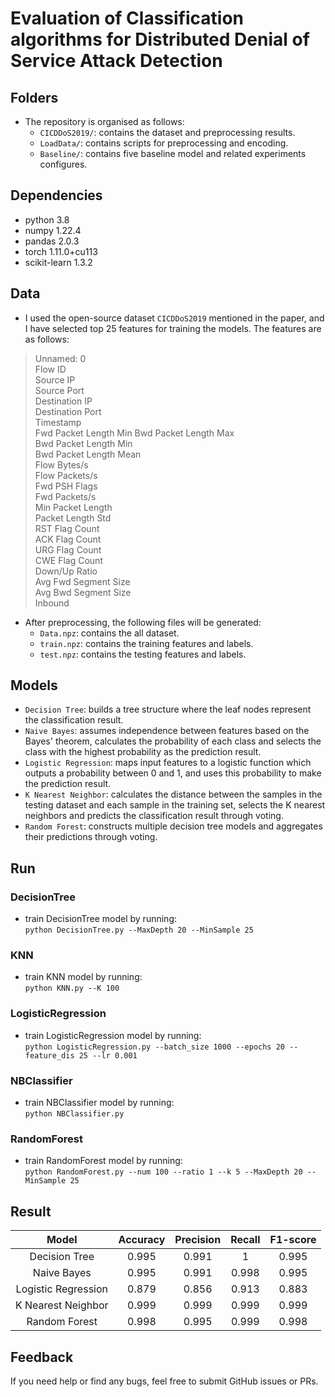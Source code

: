 # Evaluation of Classification algorithms for Distributed Denial of Service Attack Detection

## Folders

- The repository is organised as follows:  
    - `CICDDoS2019/`: contains the dataset and preprocessing results.
    - `LoadData/`: contains scripts for preprocessing and encoding.
    - `Baseline/`: contains five baseline model and related experiments configures.

## Dependencies

- python 3.8
- numpy 1.22.4
- pandas 2.0.3
- torch 1.11.0+cu113
- scikit-learn 1.3.2

## Data

- I used the open-source dataset `CICDDoS2019` mentioned in the paper, and I have selected top 25 features for training the models. The features are as follows:
>   Unnamed: 0    
    Flow ID    
    Source IP    
    Source Port   
    Destination IP    
    Destination Port    
    Timestamp       
    Fwd Packet Length Min 
    Bwd Packet Length Max    
    Bwd Packet Length Min    
    Bwd Packet Length Mean  
    Flow Bytes/s   
    Flow Packets/s    
    Fwd PSH Flags    
    Fwd Packets/s    
    Min Packet Length    
    Packet Length Std    
    RST Flag Count   
    ACK Flag Count  
    URG Flag Count    
    CWE Flag Count   
    Down/Up Ratio   
    Avg Fwd Segment Size   
    Avg Bwd Segment Size  
    Inbound

- After preprocessing, the following files will be generated:   
    - `Data.npz`: contains the all dataset. 
    - `train.npz`: contains the training features and labels.
    - `test.npz`: contains the testing features and labels.

## Models

- `Decision Tree`: builds a tree structure where the leaf nodes represent the classification result.
- `Naive Bayes`: assumes independence between features based on the Bayes' theorem, calculates the probability of each class and selects the class with the highest probability as the prediction result.
- `Logistic Regression`: maps input features to a logistic function which outputs a probability between 0 and 1, and uses this probability to make the prediction result.
- `K Nearest Neighbor`: calculates the distance between the samples in the testing dataset and each sample in the training set, selects the K nearest neighbors and predicts the classification result through voting.
- `Random Forest`: constructs multiple decision tree models and aggregates their predictions through voting.

## Run

### DecisionTree

- train DecisionTree model by running:    
    `python DecisionTree.py --MaxDepth 20 --MinSample 25`

### KNN

- train KNN model by running:      
    `python KNN.py --K 100`

### LogisticRegression

- train LogisticRegression model by running:     
    `python LogisticRegression.py --batch_size 1000 --epochs 20 --feature_dis 25 --lr 0.001`

### NBClassifier

- train NBClassifier model by running:    
    `python NBClassifier.py`

### RandomForest

- train RandomForest model by running:    
    `python RandomForest.py --num 100 --ratio 1 --k 5 --MaxDepth 20 --MinSample 25`

## Result

|Model|Accuracy|Precision|Recall|F1-score|
|:---:|:---:|:---:|:---:|:---:|
|Decision Tree|0.995|0.991|1|0.995|
|Naive Bayes|0.995|0.991|0.998|0.995|
|Logistic Regression|0.879|0.856|0.913|0.883|
|K Nearest Neighbor|0.999|0.999|0.999|0.999|
|Random Forest|0.998|0.995|0.999|0.998|

## Feedback

If you need help or find any bugs, feel free to submit GitHub issues or PRs.
